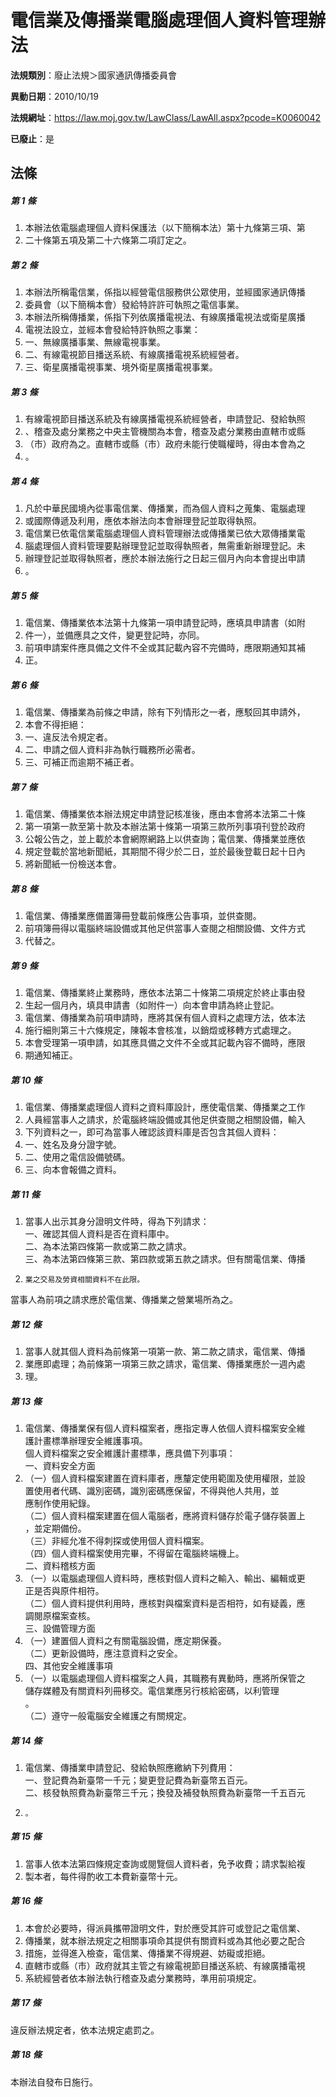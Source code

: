 # 電信業及傳播業電腦處理個人資料管理辦法

**法規類別**：廢止法規＞國家通訊傳播委員會

**異動日期**：2010/10/19  

**法規網址**：https://law.moj.gov.tw/LawClass/LawAll.aspx?pcode=K0060042

**已廢止**：是



## 法條
##### 第 1 條
1. 本辦法依電腦處理個人資料保護法（以下簡稱本法）第十九條第三項、第
1. 二十條第五項及第二十六條第二項訂定之。

##### 第 2 條
1. 本辦法所稱電信業，係指以經營電信服務供公眾使用，並經國家通訊傳播
1. 委員會（以下簡稱本會）發給特許許可執照之電信事業。
1. 本辦法所稱傳播業，係指下列依廣播電視法、有線廣播電視法或衛星廣播
1. 電視法設立，並經本會發給特許執照之事業：
1. 一、無線廣播事業、無線電視事業。
1. 二、有線電視節目播送系統、有線廣播電視系統經營者。
1. 三、衛星廣播電視事業、境外衛星廣播電視事業。

##### 第 3 條
1. 有線電視節目播送系統及有線廣播電視系統經營者，申請登記、發給執照
1. 、稽查及處分業務之中央主管機關為本會，稽查及處分業務由直轄市或縣
1. （市）政府為之。直轄市或縣（市）政府未能行使職權時，得由本會為之
1. 。

##### 第 4 條
1. 凡於中華民國境內從事電信業、傳播業，而為個人資料之蒐集、電腦處理
1. 或國際傳遞及利用，應依本辦法向本會辦理登記並取得執照。
1. 電信業已依電信業電腦處理個人資料管理辦法或傳播業已依大眾傳播業電
1. 腦處理個人資料管理要點辦理登記並取得執照者，無需重新辦理登記。未
1. 辦理登記並取得執照者，應於本辦法施行之日起三個月內向本會提出申請
1. 。

##### 第 5 條
1. 電信業、傳播業依本法第十九條第一項申請登記時，應填具申請書（如附
1. 件一），並備應具之文件，變更登記時，亦同。
1. 前項申請案件應具備之文件不全或其記載內容不完備時，應限期通知其補
1. 正。

##### 第 6 條
1. 電信業、傳播業為前條之申請，除有下列情形之一者，應駁回其申請外，
1. 本會不得拒絕：
1. 一、違反法令規定者。
1. 二、申請之個人資料非為執行職務所必需者。
1. 三、可補正而逾期不補正者。

##### 第 7 條
1. 電信業、傳播業依本辦法規定申請登記核准後，應由本會將本法第二十條
1. 第一項第一款至第十款及本辦法第十條第一項第三款所列事項刊登於政府
1. 公報公告之，並上載於本會網際網路上以供查詢；電信業、傳播業並應依
1. 規定登載於當地新聞紙，其期間不得少於二日，並於最後登載日起十日內
1. 將新聞紙一份檢送本會。

##### 第 8 條
1. 電信業、傳播業應備置簿冊登載前條應公告事項，並供查閱。
1. 前項簿冊得以電腦終端設備或其他足供當事人查閱之相關設備、文件方式
1. 代替之。

##### 第 9 條
1. 電信業、傳播業終止業務時，應依本法第二十條第二項規定於終止事由發
1. 生起一個月內，填具申請書（如附件一）向本會申請為終止登記。
1. 電信業、傳播業為前項申請時，應將其保有個人資料之處理方法，依本法
1. 施行細則第三十六條規定，陳報本會核准，以銷燬或移轉方式處理之。
1. 本會受理第一項申請，如其應具備之文件不全或其記載內容不備時，應限
1. 期通知補正。

##### 第 10 條
1. 電信業、傳播業處理個人資料之資料庫設計，應使電信業、傳播業之工作
1. 人員經當事人之請求，於電腦終端設備或其他足供查閱之相關設備，輸入
1. 下列資料之一，即可為當事人確認該資料庫是否包含其個人資料：
1. 一、姓名及身分證字號。
1. 二、使用之電信設備號碼。
1. 三、向本會報備之資料。

##### 第 11 條
1. 當事人出示其身分證明文件時，得為下列請求：  
一、確認其個人資料是否在資料庫中。  
二、為本法第四條第一款或第二款之請求。  
三、為本法第四條第三款、第四款或第五款之請求。但有關電信業、傳播
1.     業之交易及勞資相關資料不在此限。  
當事人為前項之請求應於電信業、傳播業之營業場所為之。

##### 第 12 條
1. 當事人就其個人資料為前條第一項第一款、第二款之請求，電信業、傳播
1. 業應即處理；為前條第一項第三款之請求，電信業、傳播業應於一週內處
1. 理。

##### 第 13 條
1. 電信業、傳播業保有個人資料檔案者，應指定專人依個人資料檔案安全維  
護計畫標準辦理安全維護事項。  
個人資料檔案之安全維護計畫標準，應具備下列事項：  
一、資料安全方面
1. （一）個人資料檔案建置在資料庫者，應釐定使用範圍及使用權限，並設  
      置使用者代碼、識別密碼，識別密碼應保留，不得與他人共用，並  
      應制作使用紀錄。  
（二）個人資料檔案建置在個人電腦者，應將資料儲存於電子儲存裝置上  
      ，並定期備份。  
（三）非經允准不得刺探或使用個人資料檔案。  
（四）個人資料檔案使用完畢，不得留在電腦終端機上。  
二、資料稽核方面
1. （一）以電腦處理個人資料時，應核對個人資料之輸入、輸出、編輯或更  
      正是否與原件相符。  
（二）個人資料提供利用時，應核對與檔案資料是否相符，如有疑義，應  
      調閱原檔案查核。  
三、設備管理方面
1. （一）建置個人資料之有關電腦設備，應定期保養。  
（二）更新設備時，應注意資料之安全。  
四、其他安全維護事項
1. （一）以電腦處理個人資料檔案之人員，其職務有異動時，應將所保管之  
      儲存媒體及有關資料列冊移交。電信業應另行核給密碼，以利管理  
      。  
（二）遵守一般電腦安全維護之有關規定。

##### 第 14 條
1. 電信業、傳播業申請登記、發給執照應繳納下列費用：  
一、登記費為新臺幣一千元；變更登記費為新臺幣五百元。  
二、核發執照費為新臺幣三千元；換發及補發執照費為新臺幣一千五百元
1.     。

##### 第 15 條
1. 當事人依本法第四條規定查詢或閱覽個人資料者，免予收費；請求製給複
1. 製本者，每件得酌收工本費新臺幣十元。

##### 第 16 條
1. 本會於必要時，得派員攜帶證明文件，對於應受其許可或登記之電信業、
1. 傳播業，就本辦法規定之相關事項命其提供有關資料或為其他必要之配合
1. 措施，並得進入檢查，電信業、傳播業不得規避、妨礙或拒絕。
1. 直轄市或縣（市）政府就其主管之有線電視節目播送系統、有線廣播電視
1. 系統經營者依本辦法執行稽查及處分業務時，準用前項規定。

##### 第 17 條
違反辦法規定者，依本法規定處罰之。

##### 第 18 條
本辦法自發布日施行。


